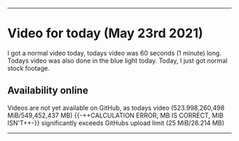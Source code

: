 
***

# Video for today (May 23rd 2021)

I got a normal video today, todays video was 60 seconds (1 minute) long. Todays video was also done in the blue light today. Today, I just got normal stock footage. <!-- The fish are still doing well, and I am considering doing something about the other family tank, as it has gone pretty unnoticed by everyone other than the family member who has them. People in the family have been feeding the fish but not logging it, I am taking their word, but I hope to improve the log system. !-->

## Availability online

Videos are not yet available on GitHub, as todays video (523.998,260,498 MiB/549,452,437 MB) {{-++CALCULATION ERROR, MB IS CORRECT, MIB ISN'T++-}} significantly exceeds GitHubs upload limit (25 MiB/26.214 MB)

***

